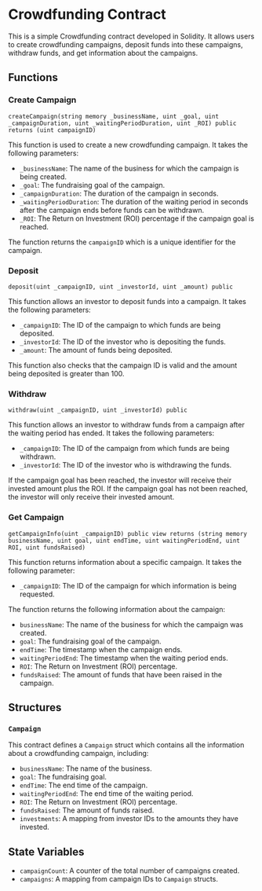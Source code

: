 # Crowdfunding Contract

This is a simple Crowdfunding contract developed in Solidity. It allows users to create crowdfunding campaigns, deposit funds into these campaigns, withdraw funds, and get information about the campaigns.

## Functions

### Create Campaign

`createCampaign(string memory _businessName, uint _goal, uint _campaignDuration, uint _waitingPeriodDuration, uint _ROI) public returns (uint campaignID)`

This function is used to create a new crowdfunding campaign. It takes the following parameters:

- `_businessName`: The name of the business for which the campaign is being created.
- `_goal`: The fundraising goal of the campaign.
- `_campaignDuration`: The duration of the campaign in seconds.
- `_waitingPeriodDuration`: The duration of the waiting period in seconds after the campaign ends before funds can be withdrawn.
- `_ROI`: The Return on Investment (ROI) percentage if the campaign goal is reached.

The function returns the `campaignID` which is a unique identifier for the campaign.


### Deposit
`deposit(uint _campaignID, uint _investorId, uint _amount) public`

This function allows an investor to deposit funds into a campaign. It takes the following parameters:

- `_campaignID`: The ID of the campaign to which funds are being deposited.
- `_investorId`: The ID of the investor who is depositing the funds.
- `_amount`: The amount of funds being deposited.

This function also checks that the campaign ID is valid and the amount being deposited is greater than 100.

### Withdraw
`withdraw(uint _campaignID, uint _investorId) public`

This function allows an investor to withdraw funds from a campaign after the waiting period has ended. It takes the following parameters:

- `_campaignID`: The ID of the campaign from which funds are being withdrawn.
- `_investorId`: The ID of the investor who is withdrawing the funds.

If the campaign goal has been reached, the investor will receive their invested amount plus the ROI. If the campaign goal has not been reached, the investor will only receive their invested amount.

### Get Campaign
`getCampaignInfo(uint _campaignID) public view returns (string memory businessName, uint goal, uint endTime, uint waitingPeriodEnd, uint ROI, uint fundsRaised)`

This function returns information about a specific campaign. It takes the following parameter:

- `_campaignID`: The ID of the campaign for which information is being requested.

The function returns the following information about the campaign:

- `businessName`: The name of the business for which the campaign was created.
- `goal`: The fundraising goal of the campaign.
- `endTime`: The timestamp when the campaign ends.
- `waitingPeriodEnd`: The timestamp when the waiting period ends.
- `ROI`: The Return on Investment (ROI) percentage.
- `fundsRaised`: The amount of funds that have been raised in the campaign.

## Structures

### `Campaign`

This contract defines a `Campaign` struct which contains all the information about a crowdfunding campaign, including:

- `businessName`: The name of the business.
- `goal`: The fundraising goal.
- `endTime`: The end time of the campaign.
- `waitingPeriodEnd`: The end time of the waiting period.
- `ROI`: The Return on Investment (ROI) percentage.
- `fundsRaised`: The amount of funds raised.
- `investments`: A mapping from investor IDs to the amounts they have invested.

## State Variables

- `campaignCount`: A counter of the total number of campaigns created.
- `campaigns`: A mapping from campaign IDs to `Campaign` structs.
